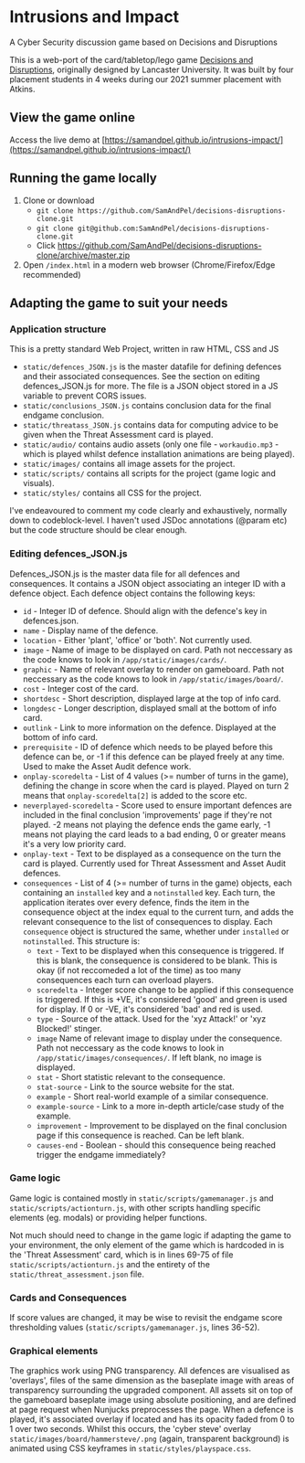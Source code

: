 # Intrusions and Impact
A Cyber Security discussion game based on Decisions and Disruptions

This is a web-port of the card/tabletop/lego game [Decisions and Disruptions](https://www.decisions-disruptions.org/), originally designed by Lancaster University. It was built by four placement students in 4 weeks during our 2021 summer placement with Atkins.

## View the game online
Access the live demo at [https://samandpel.github.io/intrusions-impact/](https://samandpel.github.io/intrusions-impact/)

## Running the game locally
1. Clone or download
   * `git clone https://github.com/SamAndPel/decisions-disruptions-clone.git`
   * `git clone git@github.com:SamAndPel/decisions-disruptions-clone.git`
   * Click https://github.com/SamAndPel/decisions-disruptions-clone/archive/master.zip
1. Open `/index.html` in a modern web browser (Chrome/Firefox/Edge recommended)

## Adapting the game to suit your needs
### Application structure
This is a pretty standard Web Project, written in raw HTML, CSS and JS
- `static/defences_JSON.js` is the master datafile for defining defences and their associated consequences. See the section on editing defences_JSON.js for more. The file is a JSON object stored in a JS variable to prevent CORS issues.
- `static/conclusions_JSON.js` contains conclusion data for the final endgame conclusion.
- `static/threatass_JSON.js` contains data for computing advice to be given when the Threat Assessment card is played.
- `static/audio/` contains audio assets (only one file - `workaudio.mp3` - which is played whilst defence installation animations are being played).
- `static/images/` contains all image assets for the project.
- `static/scripts/` contains all scripts for the project (game logic and visuals).
- `static/styles/` contains all CSS for the project.

I've endeavoured to comment my code clearly and exhaustively, normally down to codeblock-level. I haven't used JSDoc annotations (@param etc) but the code structure should be clear enough.

### Editing defences_JSON.js
Defences_JSON.js is the master data file for all defences and consequences. It contains a JSON object associating an integer ID with a defence object. Each defence object contains the following keys:

- `id` - Integer ID of defence. Should align with the defence's key in defences.json.
- `name` - Display name of the defence.
- `location` - Either 'plant', 'office' or 'both'. Not currently used.
- `image` - Name of image to be displayed on card. Path not neccessary as the code knows to look in `/app/static/images/cards/`.
- `graphic` - Name of relevant overlay to render on gameboard. Path not neccessary as the code knows to look in `/app/static/images/board/`.
- `cost` - Integer cost of the card.
- `shortdesc` - Short description, displayed large at the top of info card.
- `longdesc` - Longer description, displayed small at the bottom of info card.
- `outlink` - Link to more information on the defence. Displayed at the bottom of info card.
- `prerequisite` - ID of defence which needs to be played before this defence can be, or -1 if this defence can be played freely at any time. Used to make the Asset Audit defence work.
- `onplay-scoredelta` - List of 4 values (>= number of turns in the game), defining the change in score when the card is played. Played on turn 2 means that `onplay-scoredelta[2]` is added to the score etc.
- `neverplayed-scoredelta` - Score used to ensure important defences are included in the final conclusion 'improvements' page if they're not played. -2 means not playing the defence ends the game early, -1 means not playing the card leads to a bad ending, 0 or greater means it's a very low priority card.
- `onplay-text` - Text to be displayed as a consequence on the turn the card is played. Currently used for Threat Assessment and Asset Audit defences.
- `consequences` - List of 4 (>= number of turns in the game) objects, each containing an `installed` key and a `notinstalled` key. Each turn, the application iterates over every defence, finds the item in the consequence object at the index equal to the current turn, and adds the relevant consequence to the list of consequences to display. Each `consequence` object is structured the same, whether under `installed` or `notinstalled`. This structure is:
  - `text` - Text to be displayed when this consequence is triggered. If this is blank, the consequence is considered to be blank. This is okay (if not reccomeded a lot of the time) as too many consequences each turn can overload players.
  - `scoredelta` - Integer score change to be applied if this consequence is triggered. If this is +VE, it's considered 'good' and green is used for display. If 0 or -VE, it's considered 'bad' and red is used. 
  - `type` - Source of the attack. Used for the 'xyz Attack!' or 'xyz Blocked!' stinger.
  - `image` Name of relevant image to display under the consequence. Path not neccessary as the code knows to look in `/app/static/images/consequences/`. If left blank, no image is displayed.
  - `stat` - Short statistic relevant to the consequence.
  - `stat-source` - Link to the source website for the stat.
  - `example` - Short real-world example of a similar consequence.
  - `example-source` - Link to a more in-depth article/case study of the example.
  - `improvement` - Improvement to be displayed on the final conclusion page if this consequence is reached. Can be left blank.
  - `causes-end` - Boolean - should this consequence being reached trigger the endgame immediately?


### Game logic
Game logic is contained mostly in `static/scripts/gamemanager.js` and `static/scripts/actionturn.js`, with other scripts handling specific elements (eg. modals) or providing helper functions.

Not much should need to change in the game logic if adapting the game to your environment, the only element of the game which is hardcoded in is the 'Threat Assessment' card, which is in lines 69-75 of file `static/scripts/actionturn.js` and the entirety of the `static/threat_assessment.json` file.

### Cards and Consequences
If score values are changed, it may be wise to revisit the endgame score thresholding values (`static/scripts/gamemanager.js`, lines 36-52).

### Graphical elements
The graphics work using PNG transparency. All defences are visualised as 'overlays', files of the same dimension as the baseplate image with areas of transparency surrounding the upgraded component. All assets sit on top of the gameboard baseplate image using absolute positioning, and are defined at page request when Nunjucks preprocesses the page. When a defence is played, it's associated overlay if located and has its opacity faded from 0 to 1 over two seconds. Whilst this occurs, the 'cyber steve' overlay `static/images/board/hammersteve/.png` (again, transparent background) is animated using CSS keyframes in `static/styles/playspace.css`.
